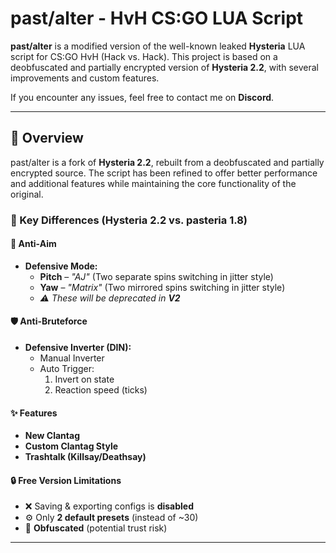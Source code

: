 # **past/alter** - HvH CS:GO LUA Script  

**past/alter** is a modified version of the well-known leaked **Hysteria** LUA script for CS:GO HvH (Hack vs. Hack). This project is based on a deobfuscated and partially encrypted version of **Hysteria 2.2**, with several improvements and custom features.  

If you encounter any issues, feel free to contact me on **Discord**.  

---  

## **📌 Overview**  
past/alter is a fork of **Hysteria 2.2**, rebuilt from a deobfuscated and partially encrypted source. The script has been refined to offer better performance and additional features while maintaining the core functionality of the original.  

### **🔹 Key Differences (Hysteria 2.2 vs. pasteria 1.8)**  

#### **🎯 Anti-Aim**  
- **Defensive Mode:**  
  - **Pitch** – *"AJ"* (Two separate spins switching in jitter style)  
  - **Yaw** – *"Matrix"* (Two mirrored spins switching in jitter style)  
  - *⚠️ These will be deprecated in **V2***  

#### **🛡️ Anti-Bruteforce**  
- **Defensive Inverter (DIN):**  
  - Manual Inverter  
  - Auto Trigger:  
    1) Invert on state  
    2) Reaction speed (ticks)  

#### **✨ Features**  
- **New Clantag**  
- **Custom Clantag Style**  
- **Trashtalk (Killsay/Deathsay)**  

#### **🔒 Free Version Limitations**  
- ❌ Saving & exporting configs is **disabled**  
- ⚙️ Only **2 default presets** (instead of ~30)  
- 🔐 **Obfuscated** (potential trust risk)  

---  
